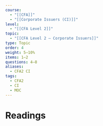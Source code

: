 ```yaml
---
course:
  - "[[CFA]]"
  - "[[Corporate Issuers (CI)]]"
level:
  - "[[CFA Level 2]]"
topic:
  - "[[CFA Level 2 — Corporate Issuers]]"
type: Topic
order: 4
weight: 5–10%
items: 1–2
questions: 4–8
aliases:
  - CFA2 CI
tags:
  - CFA2
  - CI
  - MOC
---
```


# Readings
